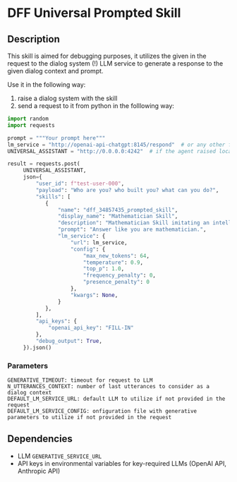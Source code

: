 # DFF Universal Prompted Skill

## Description

This skill is aimed for debugging purposes, it utilizes the given in the request to the dialog system (!)
LLM service to generate a response to the given dialog context and prompt.

Use it in the following way:

1. raise a dialog system with the skill
2. send a request to it from python in the folllowing way:
```python
import random
import requests

prompt = """Your prompt here"""
lm_service = "http://openai-api-chatgpt:8145/respond"  # or any other from the added to your distribution
UNIVERSAL_ASSISTANT = "http://0.0.0.0:4242"  # if the agent raised locally on the same server

result = requests.post(
     UNIVERSAL_ASSISTANT, 
     json={
         "user_id": f"test-user-000", 
         "payload": "Who are you? who built you? what can you do?",
         "skills": [
            {
                "name": "dff_34857435_prompted_skill",
                "display_name": "Mathematician Skill",
                "description": "Mathematician Skill imitating an intelligent person.", 
                "prompt": "Answer like you are mathematician.",
                "lm_service": {
                    "url": lm_service,
                    "config": {
                        "max_new_tokens": 64,
                        "temperature": 0.9,
                        "top_p": 1.0,
                        "frequency_penalty": 0,
                        "presence_penalty": 0
                    }, 
                    "kwargs": None,
                }
            },
         ],
         "api_keys": {
             "openai_api_key": "FILL-IN"
         },
         "debug_output": True,
     }).json()
```

### Parameters

```
GENERATIVE_TIMEOUT: timeout for request to LLM
N_UTTERANCES_CONTEXT: number of last utterances to consider as a dialog context
DEFAULT_LM_SERVICE_URL: default LLM to utilize if not provided in the request
DEFAULT_LM_SERVICE_CONFIG: onfiguration file with generative parameters to utilize if not provided in the request
```

## Dependencies

- LLM `GENERATIVE_SERVICE_URL`
- API keys in environmental variables for key-required LLMs (OpenAI API, Anthropic API)